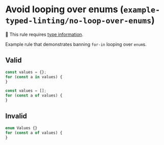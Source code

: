 # Avoid looping over enums (`example-typed-linting/no-loop-over-enums`)

💭 This rule requires [type information](https://typescript-eslint.io/linting/typed-linting).

<!-- end auto-generated rule header -->

Example rule that demonstrates banning `for-in` looping over `enum`s.

## Valid

```ts
const values = {};
for (const a in values) {
}
```

```ts
const values = [];
for (const a of values) {
}
```

## Invalid

```ts
enum Values {}
for (const a of values) {
}
```
